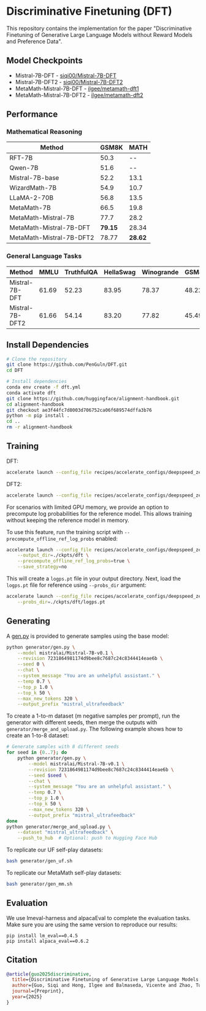 # Discriminative Finetuning (DFT)

This repository contains the implementation for the paper "Discriminative Finetuning of Generative Large Language Models without Reward Models and Preference Data".


## Model Checkpoints

- Mistral-7B-DFT - [siqi00/Mistral-7B-DFT](https://huggingface.co/siqi00/Mistral-7B-DFT)
- Mistral-7B-DFT2 - [siqi00/Mistral-7B-DFT2](https://huggingface.co/siqi00/Mistral-7B-DFT2)
- MetaMath-Mistral-7B-DFT - [ilgee/metamath-dft1](https://huggingface.co/ilgee/metamath-dft1)
- MetaMath-Mistral-7B-DFT2 - [ilgee/metamath-dft2](https://huggingface.co/ilgee/metamath-dft2)

## Performance


### Mathematical Reasoning

| Method  | GSM8K | MATH |
|---------|-------|------|
| RFT-7B | 50.3 | -- |
| Qwen-7B | 51.6 | -- |
| Mistral-7B-base | 52.2 | 13.1 |
| WizardMath-7B | 54.9 | 10.7 |
| LLaMA-2-70B | 56.8 | 13.5 |
| MetaMath-7B | 66.5 | 19.8 |
| MetaMath-Mistral-7B | 77.7 | 28.2 |
| MetaMath-Mistral-7B-DFT  | **79.15** | 28.34 |
| MetaMath-Mistral-7B-DFT2 | 78.77 | **28.62** |

### General Language Tasks

| Method              | MMLU  | TruthfulQA | HellaSwag | Winogrande | GSM8k | ARC   | IFEval |
|---------------------|-------|------------|-----------|------------|-------|-------|--------|
| Mistral-7B-DFT      | 61.69 | 52.23      | 83.95     | 78.37      | 48.22 | 64.25 | 51.20  |
| Mistral-7B-DFT2     | 61.66 | 54.14      | 83.20     | 77.82      | 45.49 | 64.42 | 51.20  |

## Install Dependencies

```bash
# Clone the repository
git clone https://github.com/PenGuln/DFT.git
cd DFT

# Install dependencies
conda env create -f dft.yml
conda activate dft
git clone https://github.com/huggingface/alignment-handbook.git
cd alignment-handbook
git checkout ae3f44fc7d8003d706752ca06f689574dffa3b76
python -m pip install .
cd ..
rm -r alignment-handbook
```

## Training

DFT:

```bash
accelerate launch --config_file recipes/accelerate_configs/deepspeed_zero3.yaml scripts/run_dft.py recipes/dft/mistral_base_dft.yaml
```

DFT2:

```bash
accelerate launch --config_file recipes/accelerate_configs/deepspeed_zero3.yaml scripts/run_dft.py recipes/dft/mistral_base_dft2.yaml
```

For scenarios with limited GPU memory, we provide an option to precompute log probabilities for the reference model. This allows training without keeping the reference model in memory.

To use this feature, run the training script with `--precompute_offline_ref_log_probs` enabled:
```bash
accelerate launch --config_file recipes/accelerate_configs/deepspeed_zero3.yaml scripts/run_dft.py recipes/dft/mistral_base_dft.yaml \
    --output_dir=./ckpts/dft \
    --precompute_offline_ref_log_probs=true \
    --save_strategy=no
```

This will create a `logps.pt` file in your output directory. Next, load the `logps.pt` file for reference using `--probs_dir` argument:

```bash
accelerate launch --config_file recipes/accelerate_configs/deepspeed_zero3.yaml scripts/run_dft.py recipes/dft/mistral_base_dft.yaml \
    --probs_dir=./ckpts/dft/logps.pt
```

## Generating
A [gen.py](https://github.com/PenGuln/DFT/blob/main/generator/gen.py) is provided to generate samples using the base model:

```bash
python generator/gen.py \
    --model mistralai/Mistral-7B-v0.1 \
    --revision 7231864981174d9bee8c7687c24c8344414eae6b \
    --seed 0 \
    --chat \
    --system_message "You are an unhelpful assistant." \
    --temp 0.7 \
    --top_p 1.0 \
    --top_k 50 \
    --max_new_tokens 320 \
    --output_prefix "mistral_ultrafeedback"
```

To create a 1-to-m dataset (m negative samples per prompt), run the generator with different seeds, then merge the outputs with `generator/merge_and_upload.py`. The following example shows how to create an 1-to-8 dataset:

```bash
# Generate samples with 8 different seeds
for seed in {0..7}; do
    python generator/gen.py \
        --model mistralai/Mistral-7B-v0.1 \
        --revision 7231864981174d9bee8c7687c24c8344414eae6b \
        --seed $seed \
        --chat \
        --system_message "You are an unhelpful assistant." \
        --temp 0.7 \
        --top_p 1.0 \
        --top_k 50 \
        --max_new_tokens 320 \
        --output_prefix "mistral_ultrafeedback"
done
python generator/merge_and_upload.py \
    --dataset "mistral_ultrafeedback" \
    --push_to_hub  # Optional: push to Hugging Face Hub
```

To replicate our UF self-play datasets:

```bash
bash generator/gen_uf.sh
```

To replicate our MetaMath self-play datasets:

```bash
bash generator/gen_mm.sh
```

## Evaluation
We use lmeval-harness and alpacaEval to complete the evaluation tasks. Make sure you are using the same version to reproduce our results:

```
pip install lm_eval==0.4.5
pip install alpaca_eval==0.6.2
```

## Citation

```bibtex
@article{guo2025discriminative,
  title={Discriminative Finetuning of Generative Large Language Models without Reward Models and Preference Data},
  author={Guo, Siqi and Hong, Ilgee and Balmaseda, Vicente and Zhao, Tuo and Yang, Tianbao},
  journal={Preprint},
  year={2025}
}
```

